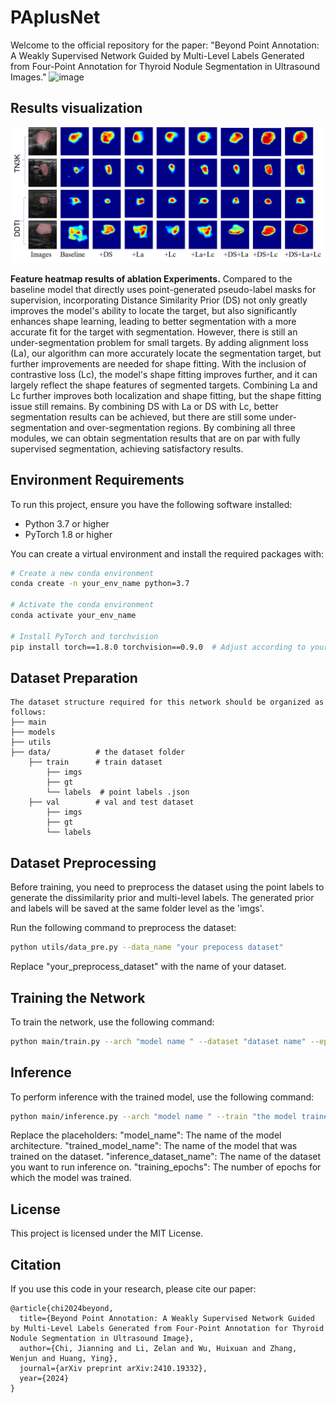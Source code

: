 # PAplusNet

Welcome to the official repository for the paper: "Beyond Point Annotation: A Weakly Supervised Network Guided by Multi-Level Labels Generated from Four-Point Annotation for Thyroid Nodule Segmentation in Ultrasound Images."
![image](https://github.com/user-attachments/assets/4fec8f5f-8fc8-448e-8b87-0eb978b61806)

## Results visualization
<div style="text-align: center;">
  <img src="ablation_heatmap.png" width="900"  />
</div>

**Feature heatmap results of ablation Experiments.** Compared to the baseline model that directly uses point-generated pseudo-label masks for supervision, incorporating Distance Similarity Prior (DS) not only greatly improves the model's ability to locate the target, but also significantly enhances shape learning, leading to better segmentation with a more accurate fit for the target with segmentation. However, there is still an under-segmentation problem for small targets. By adding alignment loss (La), our algorithm can more accurately locate the segmentation target, but further improvements are needed for shape fitting. With the inclusion of contrastive loss (Lc), the model's shape fitting improves further, and it can largely reflect the shape features of segmented targets. Combining La and Lc further improves both localization and shape fitting, but the shape fitting issue still remains. By combining DS with La or DS with Lc, better segmentation results can be achieved, but there are still some under-segmentation and over-segmentation regions. By combining all three modules, we can obtain segmentation results that are on par with fully supervised segmentation, achieving satisfactory results.


## Environment Requirements

To run this project, ensure you have the following software installed:
- Python 3.7 or higher
- PyTorch 1.8 or higher

You can create a virtual environment and install the required packages with:

```bash
# Create a new conda environment
conda create -n your_env_name python=3.7

# Activate the conda environment
conda activate your_env_name

# Install PyTorch and torchvision
pip install torch==1.8.0 torchvision==0.9.0  # Adjust according to your CUDA version
```


## Dataset Preparation
```
The dataset structure required for this network should be organized as follows:
├── main
├── models
├── utils
├── data/          # the dataset folder
    ├── train      # train dataset
        ├── imgs    
        ├── gt      
        └── labels  # point labels .json
    ├── val        # val and test dataset
        ├── imgs
        ├── gt
        └── labels
```

## Dataset Preprocessing
Before training, you need to preprocess the dataset using the point labels to generate the dissimilarity prior and multi-level labels. The generated prior and labels will be saved at the same folder level as the 'imgs'.

Run the following command to preprocess the dataset:
```bash
python utils/data_pre.py --data_name "your prepocess dataset"
```
Replace "your_preprocess_dataset" with the name of your dataset.

## Training the Network
To train the network, use the following command:
```bash
python main/train.py --arch "model name " --dataset "dataset name" --epochs "training epochs"
```

## Inference
To perform inference with the trained model, use the following command:
```bash
python main/inference.py --arch "model name " --train "the model trained on which dataset" --dataset "inference dataset name" --epochs "training epochs"
```
Replace the placeholders:
"model_name": The name of the model architecture.
"trained_model_name": The name of the model that was trained on the dataset.
"inference_dataset_name": The name of the dataset you want to run inference on.
"training_epochs": The number of epochs for which the model was trained.

## License
This project is licensed under the MIT License.

## Citation
If you use this code in your research, please cite our paper:
```
@article{chi2024beyond,
  title={Beyond Point Annotation: A Weakly Supervised Network Guided by Multi-Level Labels Generated from Four-Point Annotation for Thyroid Nodule Segmentation in Ultrasound Image},
  author={Chi, Jianning and Li, Zelan and Wu, Huixuan and Zhang, Wenjun and Huang, Ying},
  journal={arXiv preprint arXiv:2410.19332},
  year={2024}
}
```
